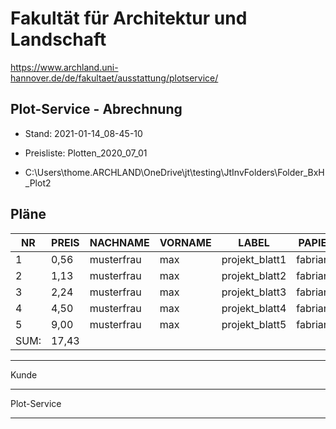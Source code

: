 ﻿# Fakultät für Architektur und Landschaft


https://www.archland.uni-hannover.de/de/fakultaet/ausstattung/plotservice/

## Plot-Service - Abrechnung


* Stand: 2021-01-14_08-45-10

* Preisliste: Plotten_2020_07_01

* C:\Users\thome.ARCHLAND\OneDrive\jt\testing\JtInvFolders\Folder_BxH_Plot2

## Pläne


|NR  |PREIS|NACHNAME  |VORNAME|LABEL         |PAPIER  |BxH     |DIM  |PAP.|TINT.|
|----|-----|----------|-------|--------------|--------|--------|-----|----|-----|
|1   |0,56 |musterfrau|max    |projekt_blatt1|fabriano|210x297 |0,062|0,16|0,40 |
|2   |1,13 |musterfrau|max    |projekt_blatt2|fabriano|297x420 |0,125|0,31|0,81 |
|3   |2,24 |musterfrau|max    |projekt_blatt3|fabriano|420x594 |0,249|0,62|1,62 |
|4   |4,50 |musterfrau|max    |projekt_blatt4|fabriano|594x841 |0,500|1,25|3,25 |
|5   |9,00 |musterfrau|max    |projekt_blatt5|fabriano|841x1189|1,000|2,50|6,50 |
|SUM:|17,43|          |       |              |        |        |     |    |     |


---

Kunde

---

Plot-Service

---

